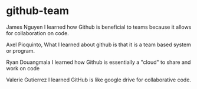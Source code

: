 # github-team

James Nguyen
I learned how Github is beneficial to teams because it allows for collaboration on code.

 Axel Pioquinto, 
 What I learned about github is that it is a team based system or program.

 Ryan Douangmala
  I learned how Github is essentially a "cloud" to share and work on code

 Valerie Gutierrez
 I learned GitHub is like google drive for collaborative code.